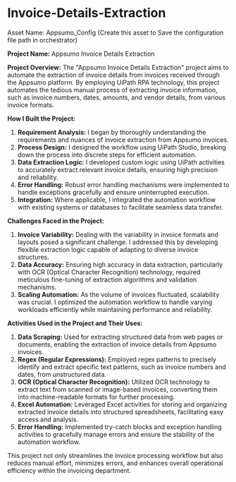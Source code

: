 # Invoice-Details-Extraction
Asset Name: 
Appsumo_Config (Create this asset to Save the configuration file path in orchestrator)

**Project Name:** Appsumo Invoice Details Extraction

**Project Overview:**
The "Appsumo Invoice Details Extraction" project aims to automate the extraction of invoice details from invoices received through the Appsumo platform. By employing UiPath RPA technology, this project automates the tedious manual process of extracting invoice information, such as invoice numbers, dates, amounts, and vendor details, from various invoice formats.

**How I Built the Project:**
1. **Requirement Analysis:** I began by thoroughly understanding the requirements and nuances of invoice extraction from Appsumo invoices.
2. **Process Design:** I designed the workflow using UiPath Studio, breaking down the process into discrete steps for efficient automation.
3. **Data Extraction Logic:** I developed custom logic using UiPath activities to accurately extract relevant invoice details, ensuring high precision and reliability.
4. **Error Handling:** Robust error handling mechanisms were implemented to handle exceptions gracefully and ensure uninterrupted execution.
5. **Integration:** Where applicable, I integrated the automation workflow with existing systems or databases to facilitate seamless data transfer.

**Challenges Faced in the Project:**
1. **Invoice Variability:** Dealing with the variability in invoice formats and layouts posed a significant challenge. I addressed this by developing flexible extraction logic capable of adapting to diverse invoice structures.
2. **Data Accuracy:** Ensuring high accuracy in data extraction, particularly with OCR (Optical Character Recognition) technology, required meticulous fine-tuning of extraction algorithms and validation mechanisms.
3. **Scaling Automation:** As the volume of invoices fluctuated, scalability was crucial. I optimized the automation workflow to handle varying workloads efficiently while maintaining performance and reliability.

**Activities Used in the Project and Their Uses:**
1. **Data Scraping:** Used for extracting structured data from web pages or documents, enabling the extraction of invoice details from Appsumo invoices.
2. **Regex (Regular Expressions):** Employed regex patterns to precisely identify and extract specific text patterns, such as invoice numbers and dates, from unstructured data.
3. **OCR (Optical Character Recognition):** Utilized OCR technology to extract text from scanned or image-based invoices, converting them into machine-readable formats for further processing.
4. **Excel Automation:** Leveraged Excel activities for storing and organizing extracted invoice details into structured spreadsheets, facilitating easy access and analysis.
5. **Error Handling:** Implemented try-catch blocks and exception handling activities to gracefully manage errors and ensure the stability of the automation workflow.

This project not only streamlines the invoice processing workflow but also reduces manual effort, minimizes errors, and enhances overall operational efficiency within the invoicing department.
